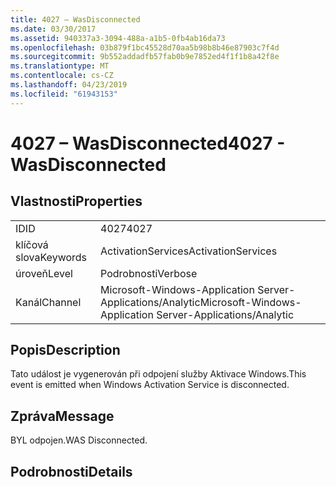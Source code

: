 ```yaml
---
title: 4027 – WasDisconnected
ms.date: 03/30/2017
ms.assetid: 940337a3-3094-488a-a1b5-0fb4ab16da73
ms.openlocfilehash: 03b879f1bc45528d70aa5b98b8b46e87903c7f4d
ms.sourcegitcommit: 9b552addadfb57fab0b9e7852ed4f1f1b8a42f8e
ms.translationtype: MT
ms.contentlocale: cs-CZ
ms.lasthandoff: 04/23/2019
ms.locfileid: "61943153"
---
```

# <a name="4027---wasdisconnected"></a><span data-ttu-id="a9e9f-102">4027 – WasDisconnected</span><span class="sxs-lookup"><span data-stu-id="a9e9f-102">4027 - WasDisconnected</span></span>
## <a name="properties"></a><span data-ttu-id="a9e9f-103">Vlastnosti</span><span class="sxs-lookup"><span data-stu-id="a9e9f-103">Properties</span></span>  
  
|||  
|-|-|  
|<span data-ttu-id="a9e9f-104">ID</span><span class="sxs-lookup"><span data-stu-id="a9e9f-104">ID</span></span>|<span data-ttu-id="a9e9f-105">4027</span><span class="sxs-lookup"><span data-stu-id="a9e9f-105">4027</span></span>|  
|<span data-ttu-id="a9e9f-106">klíčová slova</span><span class="sxs-lookup"><span data-stu-id="a9e9f-106">Keywords</span></span>|<span data-ttu-id="a9e9f-107">ActivationServices</span><span class="sxs-lookup"><span data-stu-id="a9e9f-107">ActivationServices</span></span>|  
|<span data-ttu-id="a9e9f-108">úroveň</span><span class="sxs-lookup"><span data-stu-id="a9e9f-108">Level</span></span>|<span data-ttu-id="a9e9f-109">Podrobnosti</span><span class="sxs-lookup"><span data-stu-id="a9e9f-109">Verbose</span></span>|  
|<span data-ttu-id="a9e9f-110">Kanál</span><span class="sxs-lookup"><span data-stu-id="a9e9f-110">Channel</span></span>|<span data-ttu-id="a9e9f-111">Microsoft-Windows-Application Server-Applications/Analytic</span><span class="sxs-lookup"><span data-stu-id="a9e9f-111">Microsoft-Windows-Application Server-Applications/Analytic</span></span>|  
  
## <a name="description"></a><span data-ttu-id="a9e9f-112">Popis</span><span class="sxs-lookup"><span data-stu-id="a9e9f-112">Description</span></span>  
 <span data-ttu-id="a9e9f-113">Tato událost je vygenerován při odpojení služby Aktivace Windows.</span><span class="sxs-lookup"><span data-stu-id="a9e9f-113">This event is emitted when Windows Activation Service is disconnected.</span></span>  
  
## <a name="message"></a><span data-ttu-id="a9e9f-114">Zpráva</span><span class="sxs-lookup"><span data-stu-id="a9e9f-114">Message</span></span>  
 <span data-ttu-id="a9e9f-115">BYL odpojen.</span><span class="sxs-lookup"><span data-stu-id="a9e9f-115">WAS Disconnected.</span></span>  
  
## <a name="details"></a><span data-ttu-id="a9e9f-116">Podrobnosti</span><span class="sxs-lookup"><span data-stu-id="a9e9f-116">Details</span></span>
